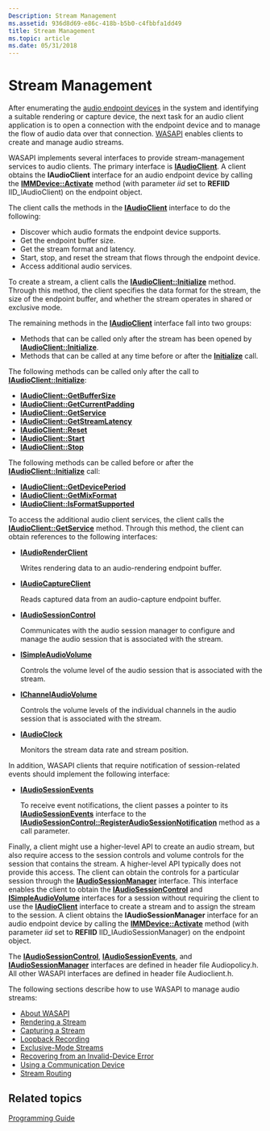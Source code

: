 ```yaml
---
Description: Stream Management
ms.assetid: 936d8d69-e86c-418b-b5b0-c4fbbfa1dd49
title: Stream Management
ms.topic: article
ms.date: 05/31/2018
---
```


# Stream Management

After enumerating the [audio endpoint devices](audio-endpoint-devices.md) in the system and identifying a suitable rendering or capture device, the next task for an audio client application is to open a connection with the endpoint device and to manage the flow of audio data over that connection. [WASAPI](wasapi.md) enables clients to create and manage audio streams.

WASAPI implements several interfaces to provide stream-management services to audio clients. The primary interface is [**IAudioClient**](/windows/desktop/api/Audioclient/nn-audioclient-iaudioclient). A client obtains the **IAudioClient** interface for an audio endpoint device by calling the [**IMMDevice::Activate**](/windows/desktop/api/Mmdeviceapi/nf-mmdeviceapi-immdevice-activate) method (with parameter *iid* set to **REFIID** IID\_IAudioClient) on the endpoint object.

The client calls the methods in the [**IAudioClient**](/windows/desktop/api/Audioclient/nn-audioclient-iaudioclient) interface to do the following:

-   Discover which audio formats the endpoint device supports.
-   Get the endpoint buffer size.
-   Get the stream format and latency.
-   Start, stop, and reset the stream that flows through the endpoint device.
-   Access additional audio services.

To create a stream, a client calls the [**IAudioClient::Initialize**](/windows/desktop/api/Audioclient/nf-audioclient-iaudioclient-initialize) method. Through this method, the client specifies the data format for the stream, the size of the endpoint buffer, and whether the stream operates in shared or exclusive mode.

The remaining methods in the [**IAudioClient**](/windows/desktop/api/Audioclient/nn-audioclient-iaudioclient) interface fall into two groups:

-   Methods that can be called only after the stream has been opened by [**IAudioClient::Initialize**](/windows/desktop/api/Audioclient/nf-audioclient-iaudioclient-initialize).
-   Methods that can be called at any time before or after the [**Initialize**](/windows/desktop/api/Audioclient/nf-audioclient-iaudioclient-initialize) call.

The following methods can be called only after the call to [**IAudioClient::Initialize**](/windows/desktop/api/Audioclient/nf-audioclient-iaudioclient-initialize):

-   [**IAudioClient::GetBufferSize**](/windows/desktop/api/Audioclient/nf-audioclient-iaudioclient-getbuffersize)
-   [**IAudioClient::GetCurrentPadding**](/windows/desktop/api/Audioclient/nf-audioclient-iaudioclient-getcurrentpadding)
-   [**IAudioClient::GetService**](/windows/desktop/api/Audioclient/nf-audioclient-iaudioclient-getservice)
-   [**IAudioClient::GetStreamLatency**](/windows/desktop/api/Audioclient/nf-audioclient-iaudioclient-getstreamlatency)
-   [**IAudioClient::Reset**](/windows/desktop/api/Audioclient/nf-audioclient-iaudioclient-reset)
-   [**IAudioClient::Start**](/windows/desktop/api/Audioclient/nf-audioclient-iaudioclient-start)
-   [**IAudioClient::Stop**](/windows/desktop/api/Audioclient/nf-audioclient-iaudioclient-stop)

The following methods can be called before or after the [**IAudioClient::Initialize**](/windows/desktop/api/Audioclient/nf-audioclient-iaudioclient-initialize) call:

-   [**IAudioClient::GetDevicePeriod**](/windows/desktop/api/Audioclient/nf-audioclient-iaudioclient-getdeviceperiod)
-   [**IAudioClient::GetMixFormat**](/windows/desktop/api/Audioclient/nf-audioclient-iaudioclient-getmixformat)
-   [**IAudioClient::IsFormatSupported**](/windows/desktop/api/Audioclient/nf-audioclient-iaudioclient-isformatsupported)

To access the additional audio client services, the client calls the [**IAudioClient::GetService**](/windows/desktop/api/Audioclient/nf-audioclient-iaudioclient-getservice) method. Through this method, the client can obtain references to the following interfaces:

-   [**IAudioRenderClient**](/windows/desktop/api/Audioclient/nn-audioclient-iaudiorenderclient)

    Writes rendering data to an audio-rendering endpoint buffer.

-   [**IAudioCaptureClient**](/windows/desktop/api/Audioclient/nn-audioclient-iaudiocaptureclient)

    Reads captured data from an audio-capture endpoint buffer.

-   [**IAudioSessionControl**](/windows/desktop/api/Audiopolicy/nn-audiopolicy-iaudiosessioncontrol)

    Communicates with the audio session manager to configure and manage the audio session that is associated with the stream.

-   [**ISimpleAudioVolume**](/windows/desktop/api/Audioclient/nn-audioclient-isimpleaudiovolume)

    Controls the volume level of the audio session that is associated with the stream.

-   [**IChannelAudioVolume**](/windows/desktop/api/Audioclient/nn-audioclient-ichannelaudiovolume)

    Controls the volume levels of the individual channels in the audio session that is associated with the stream.

-   [**IAudioClock**](/windows/desktop/api/Audioclient/nn-audioclient-iaudioclock)

    Monitors the stream data rate and stream position.

In addition, WASAPI clients that require notification of session-related events should implement the following interface:

-   [**IAudioSessionEvents**](/windows/desktop/api/Audiopolicy/nn-audiopolicy-iaudiosessionevents)

    To receive event notifications, the client passes a pointer to its [**IAudioSessionEvents**](/windows/desktop/api/Audiopolicy/nn-audiopolicy-iaudiosessionevents) interface to the [**IAudioSessionControl::RegisterAudioSessionNotification**](/windows/desktop/api/Audiopolicy/nf-audiopolicy-iaudiosessioncontrol-registeraudiosessionnotification) method as a call parameter.

Finally, a client might use a higher-level API to create an audio stream, but also require access to the session controls and volume controls for the session that contains the stream. A higher-level API typically does not provide this access. The client can obtain the controls for a particular session through the [**IAudioSessionManager**](/windows/desktop/api/Audiopolicy/nn-audiopolicy-iaudiosessionmanager) interface. This interface enables the client to obtain the [**IAudioSessionControl**](/windows/desktop/api/Audiopolicy/nn-audiopolicy-iaudiosessioncontrol) and [**ISimpleAudioVolume**](/windows/desktop/api/Audioclient/nn-audioclient-isimpleaudiovolume) interfaces for a session without requiring the client to use the [**IAudioClient**](/windows/desktop/api/Audioclient/nn-audioclient-iaudioclient) interface to create a stream and to assign the stream to the session. A client obtains the **IAudioSessionManager** interface for an audio endpoint device by calling the [**IMMDevice::Activate**](/windows/desktop/api/Mmdeviceapi/nf-mmdeviceapi-immdevice-activate) method (with parameter *iid* set to **REFIID** IID\_IAudioSessionManager) on the endpoint object.

The [**IAudioSessionControl**](/windows/desktop/api/Audiopolicy/nn-audiopolicy-iaudiosessioncontrol), [**IAudioSessionEvents**](/windows/desktop/api/Audiopolicy/nn-audiopolicy-iaudiosessionevents), and [**IAudioSessionManager**](/windows/desktop/api/Audiopolicy/nn-audiopolicy-iaudiosessionmanager) interfaces are defined in header file Audiopolicy.h. All other WASAPI interfaces are defined in header file Audioclient.h.

The following sections describe how to use WASAPI to manage audio streams:

-   [About WASAPI](wasapi.md)
-   [Rendering a Stream](rendering-a-stream.md)
-   [Capturing a Stream](capturing-a-stream.md)
-   [Loopback Recording](loopback-recording.md)
-   [Exclusive-Mode Streams](exclusive-mode-streams.md)
-   [Recovering from an Invalid-Device Error](recovering-from-an-invalid-device-error.md)
-   [Using a Communication Device](using-the-communication-device.md)
-   [Stream Routing](stream-routing.md)

## Related topics

<dl> <dt>

[Programming Guide](programming-guide.md)
</dt> </dl>

 

 



